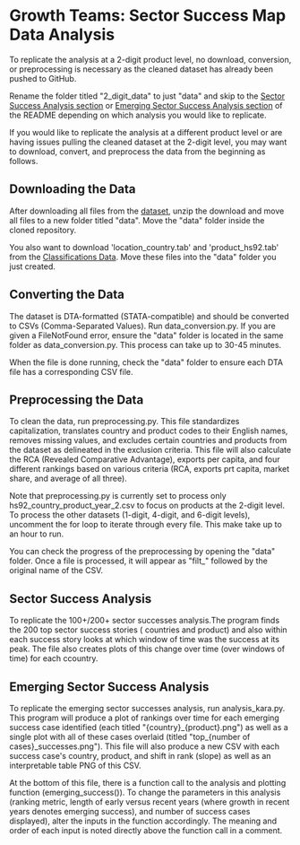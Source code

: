 # Growth Teams: Sector Success Map Data Analysis

To replicate the analysis at a 2-digit product level, no download, conversion, or preprocessing is necessary as the cleaned dataset has already been pushed to GitHub.

Rename the folder titled "2_digit_data" to just "data" and skip to the [Sector Success Analysis section](#sector-success-analysis) or [Emerging Sector Success Analysis section](#emerging-sector-success-analysis) of the README depending on which analysis you would like to replicate.

If you would like to replicate the analysis at a different product level or are having issues pulling the cleaned dataset at the 2-digit level, you may want to download, convert, and preprocess the data from the beginning as follows.

## Downloading the Data

After downloading all files from the [dataset](https://dataverse.harvard.edu/dataset.xhtml?persistentId=doi:10.7910/DVN/T4CHWJ),
unzip the download and move all files to a new folder titled "data". Move the 
"data" folder inside the cloned repository.

You also want to download 'location_country.tab' and 'product_hs92.tab' from the [Classifications Data](https://dataverse.harvard.edu/dataset.xhtml?persistentId=doi:10.7910/DVN/3BAL1O). Move these files into the "data" folder you just created.

## Converting the Data
The dataset is DTA-formatted (STATA-compatible) and should be converted to CSVs (Comma-Separated Values). Run data_conversion.py. If you are given a FileNotFound error, ensure the "data" folder is located in the same folder as data_conversion.py. This process can take up to 30-45 minutes. 

When the file is done running, check the "data" folder to ensure each DTA file has a corresponding CSV file.

## Preprocessing the Data
To clean the data, run preprocessing.py. This file standardizes capitalization, translates country and product
codes to their English names, removes missing values, and excludes certain countries and products from the
dataset as delineated in the exclusion criteria. This file will also calculate the RCA (Revealed Comparative Advantage),
exports per capita, and four different rankings based on various criteria (RCA, exports prt capita, market share, and 
average of all three).

Note that preprocessing.py is currently set to process only hs92_country_product_year_2.csv to focus on products at the 2-digit level. To process the other datasets (1-digit, 4-digit, and 6-digit levels), uncomment the for loop to iterate through every file. This make take up to an hour to run.

You can check the progress of the preprocessing by opening the "data" folder. Once a file is processed, it will appear as "filt_" followed by the original name of the CSV.

## Sector Success Analysis
To replicate the 100+/200+ sector successes analysis.The program finds the 200 top sector success stories ( countries and product) and also within each success story looks at which window of time was the success at its peak. The file also creates plots of this change over time (over windows of time) for each ccountry. 

## Emerging Sector Success Analysis
To replicate the emerging sector successes analysis, run analysis_kara.py. This program will produce a plot of rankings over time for each emerging success case identified (each titled "{country}\_{product}.png") as well as a single plot with all of these cases overlaid (titled "top\_{number of cases}\_successes.png"). This file will also produce a new CSV with each success case's country, product, and shift in rank (slope) as well as an interpretable table PNG of this CSV.

At the bottom of this file, there is a function call to the analysis and plotting function (emerging_success()). To change the parameters in this analysis (ranking metric, length of early versus recent years (where growth in recent years denotes emerging success), and number of success cases displayed), alter the inputs in the function accordingly. The meaning and order of each input is noted directly above the function call in a comment.
